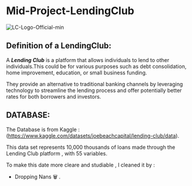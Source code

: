 # Mid-Project-LendingClub

![LC-Logo-Official-min](https://github.com/ManelAitAmer/Mid-Project-LendingClub/assets/160795377/317be1d3-b413-481a-816c-6a6a6bc8f252)

## Definition of a LendingClub:

A ***Lending Club*** is a platform that allows individuals to lend to other individuals.This could be for various purposes such as debt consolidation, home improvement, education, or small business funding.

They provide an alternative to traditional banking channels by leveraging technology to streamline the lending process and offer potentially better rates for both borrowers and investors.

## DATABASE:

The Database is from Kaggle : (https://www.kaggle.com/datasets/joebeachcapital/lending-club/data).

This data set represents 10,000 thousands of loans made through the Lending Club platform , with 55 variables. 

To make this date more cleare and studiable , I cleaned it by : 

- Dropping Nans :wastebasket: .

